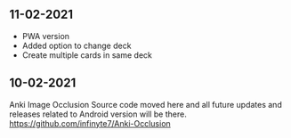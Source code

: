 ## 11-02-2021
- PWA version
- Added option to change deck
- Create multiple cards in same deck

## 10-02-2021
Anki Image Occlusion Source code moved here and all future updates and releases related to Android version will be there.
https://github.com/infinyte7/Anki-Occlusion